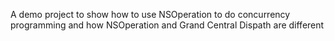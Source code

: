 A demo project to show how to use NSOperation to do concurrency programming and how NSOperation and Grand Central Dispath are different 
